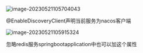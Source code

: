 ![image-20230521105704043](C:\Users\16400\AppData\Roaming\Typora\typora-user-images\image-20230521105704043.png)

@EnableDiscoveryClient声明当前服务为nacos客户端

![image-20230521105915324](C:\Users\16400\AppData\Roaming\Typora\typora-user-images\image-20230521105915324.png)

忽略redis服务springbootapplication中也可以加这个属性



